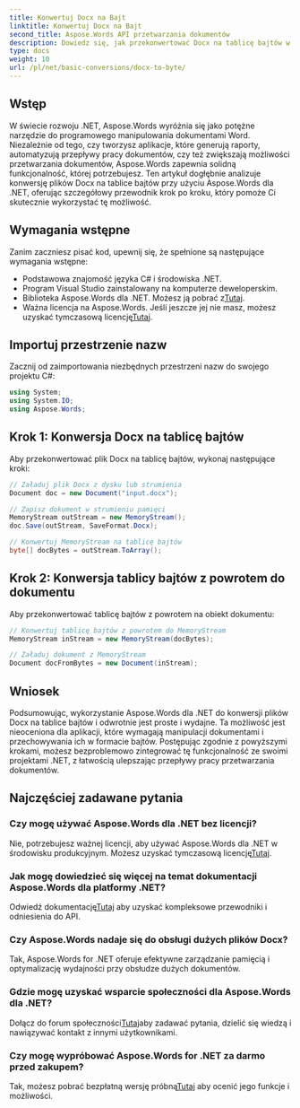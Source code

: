 ```yaml
---
title: Konwertuj Docx na Bajt
linktitle: Konwertuj Docx na Bajt
second_title: Aspose.Words API przetwarzania dokumentów
description: Dowiedz się, jak przekonwertować Docx na tablicę bajtów w .NET przy użyciu Aspose.Words w celu wydajnego przetwarzania dokumentów. Zawiera przewodnik krok po kroku.
type: docs
weight: 10
url: /pl/net/basic-conversions/docx-to-byte/
---
```

## Wstęp

W świecie rozwoju .NET, Aspose.Words wyróżnia się jako potężne narzędzie do programowego manipulowania dokumentami Word. Niezależnie od tego, czy tworzysz aplikacje, które generują raporty, automatyzują przepływy pracy dokumentów, czy też zwiększają możliwości przetwarzania dokumentów, Aspose.Words zapewnia solidną funkcjonalność, której potrzebujesz. Ten artykuł dogłębnie analizuje konwersję plików Docx na tablice bajtów przy użyciu Aspose.Words dla .NET, oferując szczegółowy przewodnik krok po kroku, który pomoże Ci skutecznie wykorzystać tę możliwość.

## Wymagania wstępne

Zanim zaczniesz pisać kod, upewnij się, że spełnione są następujące wymagania wstępne:
- Podstawowa znajomość języka C# i środowiska .NET.
- Program Visual Studio zainstalowany na komputerze deweloperskim.
-  Biblioteka Aspose.Words dla .NET. Możesz ją pobrać z[Tutaj](https://releases.aspose.com/words/net/).
-  Ważna licencja na Aspose.Words. Jeśli jeszcze jej nie masz, możesz uzyskać tymczasową licencję[Tutaj](https://purchase.aspose.com/temporary-license/).

## Importuj przestrzenie nazw

Zacznij od zaimportowania niezbędnych przestrzeni nazw do swojego projektu C#:
```csharp
using System;
using System.IO;
using Aspose.Words;
```

## Krok 1: Konwersja Docx na tablicę bajtów

Aby przekonwertować plik Docx na tablicę bajtów, wykonaj następujące kroki:
```csharp
// Załaduj plik Docx z dysku lub strumienia
Document doc = new Document("input.docx");

// Zapisz dokument w strumieniu pamięci
MemoryStream outStream = new MemoryStream();
doc.Save(outStream, SaveFormat.Docx);

// Konwertuj MemoryStream na tablicę bajtów
byte[] docBytes = outStream.ToArray();
```

## Krok 2: Konwersja tablicy bajtów z powrotem do dokumentu

Aby przekonwertować tablicę bajtów z powrotem na obiekt dokumentu:
```csharp
// Konwertuj tablicę bajtów z powrotem do MemoryStream
MemoryStream inStream = new MemoryStream(docBytes);

// Załaduj dokument z MemoryStream
Document docFromBytes = new Document(inStream);
```

## Wniosek

Podsumowując, wykorzystanie Aspose.Words dla .NET do konwersji plików Docx na tablice bajtów i odwrotnie jest proste i wydajne. Ta możliwość jest nieoceniona dla aplikacji, które wymagają manipulacji dokumentami i przechowywania ich w formacie bajtów. Postępując zgodnie z powyższymi krokami, możesz bezproblemowo zintegrować tę funkcjonalność ze swoimi projektami .NET, z łatwością ulepszając przepływy pracy przetwarzania dokumentów.

## Najczęściej zadawane pytania

### Czy mogę używać Aspose.Words dla .NET bez licencji?
 Nie, potrzebujesz ważnej licencji, aby używać Aspose.Words dla .NET w środowisku produkcyjnym. Możesz uzyskać tymczasową licencję[Tutaj](https://purchase.aspose.com/temporary-license/).

### Jak mogę dowiedzieć się więcej na temat dokumentacji Aspose.Words dla platformy .NET?
 Odwiedź dokumentację[Tutaj](https://reference.aspose.com/words/net/) aby uzyskać kompleksowe przewodniki i odniesienia do API.

### Czy Aspose.Words nadaje się do obsługi dużych plików Docx?
Tak, Aspose.Words for .NET oferuje efektywne zarządzanie pamięcią i optymalizację wydajności przy obsłudze dużych dokumentów.

### Gdzie mogę uzyskać wsparcie społeczności dla Aspose.Words dla .NET?
 Dołącz do forum społeczności[Tutaj](https://forum.aspose.com/c/words/8)aby zadawać pytania, dzielić się wiedzą i nawiązywać kontakt z innymi użytkownikami.

### Czy mogę wypróbować Aspose.Words for .NET za darmo przed zakupem?
 Tak, możesz pobrać bezpłatną wersję próbną[Tutaj](https://releases.aspose.com/) aby ocenić jego funkcje i możliwości.
